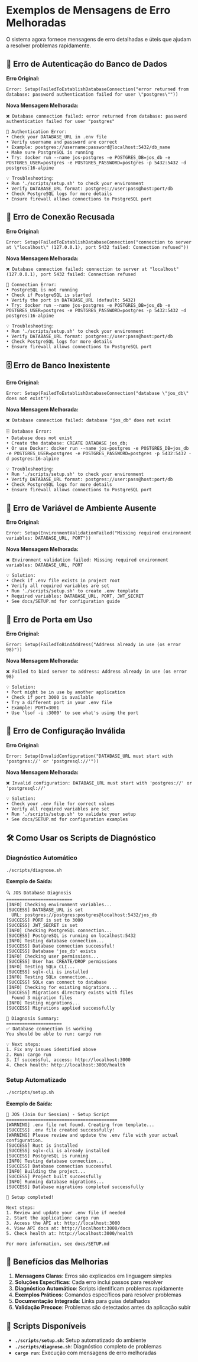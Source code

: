 # Exemplos de Mensagens de Erro Melhoradas

O sistema agora fornece mensagens de erro detalhadas e úteis que ajudam a resolver problemas rapidamente.

## 🔐 Erro de Autenticação do Banco de Dados

**Erro Original:**
```
Error: Setup(FailedToEstablishDatabaseConnection("error returned from database: password authentication failed for user \"postgres\""))
```

**Nova Mensagem Melhorada:**
```
❌ Database connection failed: error returned from database: password authentication failed for user "postgres"

🔐 Authentication Error:
• Check your DATABASE_URL in .env file
• Verify username and password are correct
• Example: postgres://username:password@localhost:5432/db_name
• Make sure PostgreSQL is running
• Try: docker run --name jos-postgres -e POSTGRES_DB=jos_db -e POSTGRES_USER=postgres -e POSTGRES_PASSWORD=postgres -p 5432:5432 -d postgres:16-alpine

💡 Troubleshooting:
• Run './scripts/setup.sh' to check your environment
• Verify DATABASE_URL format: postgres://user:pass@host:port/db
• Check PostgreSQL logs for more details
• Ensure firewall allows connections to PostgreSQL port
```

## 🔌 Erro de Conexão Recusada

**Erro Original:**
```
Error: Setup(FailedToEstablishDatabaseConnection("connection to server at \"localhost\" (127.0.0.1), port 5432 failed: Connection refused"))
```

**Nova Mensagem Melhorada:**
```
❌ Database connection failed: connection to server at "localhost" (127.0.0.1), port 5432 failed: Connection refused

🔌 Connection Error:
• PostgreSQL is not running
• Check if PostgreSQL is started
• Verify the port in DATABASE_URL (default: 5432)
• Try: docker run --name jos-postgres -e POSTGRES_DB=jos_db -e POSTGRES_USER=postgres -e POSTGRES_PASSWORD=postgres -p 5432:5432 -d postgres:16-alpine

💡 Troubleshooting:
• Run './scripts/setup.sh' to check your environment
• Verify DATABASE_URL format: postgres://user:pass@host:port/db
• Check PostgreSQL logs for more details
• Ensure firewall allows connections to PostgreSQL port
```

## 🗄️ Erro de Banco Inexistente

**Erro Original:**
```
Error: Setup(FailedToEstablishDatabaseConnection("database \"jos_db\" does not exist"))
```

**Nova Mensagem Melhorada:**
```
❌ Database connection failed: database "jos_db" does not exist

🗄️ Database Error:
• Database does not exist
• Create the database: CREATE DATABASE jos_db;
• Or use Docker: docker run --name jos-postgres -e POSTGRES_DB=jos_db -e POSTGRES_USER=postgres -e POSTGRES_PASSWORD=postgres -p 5432:5432 -d postgres:16-alpine

💡 Troubleshooting:
• Run './scripts/setup.sh' to check your environment
• Verify DATABASE_URL format: postgres://user:pass@host:port/db
• Check PostgreSQL logs for more details
• Ensure firewall allows connections to PostgreSQL port
```

## 📝 Erro de Variável de Ambiente Ausente

**Erro Original:**
```
Error: Setup(EnvironmentValidationFailed("Missing required environment variables: DATABASE_URL, PORT"))
```

**Nova Mensagem Melhorada:**
```
❌ Environment validation failed: Missing required environment variables: DATABASE_URL, PORT

💡 Solution:
• Check if .env file exists in project root
• Verify all required variables are set
• Run './scripts/setup.sh' to create .env template
• Required variables: DATABASE_URL, PORT, JWT_SECRET
• See docs/SETUP.md for configuration guide
```

## 🔌 Erro de Porta em Uso

**Erro Original:**
```
Error: Setup(FailedToBindAddress("Address already in use (os error 98)"))
```

**Nova Mensagem Melhorada:**
```
❌ Failed to bind server to address: Address already in use (os error 98)

💡 Solution:
• Port might be in use by another application
• Check if port 3000 is available
• Try a different port in your .env file
• Example: PORT=3001
• Use 'lsof -i :3000' to see what's using the port
```

## 🔧 Erro de Configuração Inválida

**Erro Original:**
```
Error: Setup(InvalidConfiguration("DATABASE_URL must start with 'postgres://' or 'postgresql://'"))
```

**Nova Mensagem Melhorada:**
```
❌ Invalid configuration: DATABASE_URL must start with 'postgres://' or 'postgresql://'

💡 Solution:
• Check your .env file for correct values
• Verify all required variables are set
• Run './scripts/setup.sh' to validate your setup
• See docs/SETUP.md for configuration examples
```

## 🛠️ Como Usar os Scripts de Diagnóstico

### Diagnóstico Automático
```bash
./scripts/diagnose.sh
```

**Exemplo de Saída:**
```
🔍 JOS Database Diagnosis
=========================
[INFO] Checking environment variables...
[SUCCESS] DATABASE_URL is set
  URL: postgres://postgres:postgres@localhost:5432/jos_db
[SUCCESS] PORT is set to 3000
[SUCCESS] JWT_SECRET is set
[INFO] Checking PostgreSQL connection...
[SUCCESS] PostgreSQL is running on localhost:5432
[INFO] Testing database connection...
[SUCCESS] Database connection successful!
[SUCCESS] Database 'jos_db' exists
[INFO] Checking user permissions...
[SUCCESS] User has CREATE/DROP permissions
[INFO] Testing SQLx CLI...
[SUCCESS] sqlx-cli is installed
[INFO] Testing SQLx connection...
[SUCCESS] SQLx can connect to database
[INFO] Checking for existing migrations...
[SUCCESS] Migrations directory exists with files
  Found 3 migration files
[INFO] Testing migrations...
[SUCCESS] Migrations applied successfully

🎯 Diagnosis Summary:
=====================
✅ Database connection is working
You should be able to run: cargo run

💡 Next steps:
1. Fix any issues identified above
2. Run: cargo run
3. If successful, access: http://localhost:3000
4. Check health: http://localhost:3000/health
```

### Setup Automatizado
```bash
./scripts/setup.sh
```

**Exemplo de Saída:**
```
🚀 JOS (Join Our Session) - Setup Script
==========================================
[WARNING] .env file not found. Creating from template...
[SUCCESS] .env file created successfully!
[WARNING] Please review and update the .env file with your actual configuration.
[SUCCESS] Rust is installed
[SUCCESS] sqlx-cli is already installed
[SUCCESS] PostgreSQL is running
[INFO] Testing database connection...
[SUCCESS] Database connection successful
[INFO] Building the project...
[SUCCESS] Project built successfully
[INFO] Running database migrations...
[SUCCESS] Database migrations completed successfully

🎉 Setup completed!

Next steps:
1. Review and update your .env file if needed
2. Start the application: cargo run
3. Access the API at: http://localhost:3000
4. View API docs at: http://localhost:3000/docs
5. Check health at: http://localhost:3000/health

For more information, see docs/SETUP.md
```

## 🎯 Benefícios das Melhorias

1. **Mensagens Claras**: Erros são explicados em linguagem simples
2. **Soluções Específicas**: Cada erro inclui passos para resolver
3. **Diagnóstico Automático**: Scripts identificam problemas rapidamente
4. **Exemplos Práticos**: Comandos específicos para resolver problemas
5. **Documentação Integrada**: Links para guias detalhados
6. **Validação Precoce**: Problemas são detectados antes da aplicação subir

## 🔧 Scripts Disponíveis

- **`./scripts/setup.sh`**: Setup automatizado do ambiente
- **`./scripts/diagnose.sh`**: Diagnóstico completo de problemas
- **`cargo run`**: Execução com mensagens de erro melhoradas
